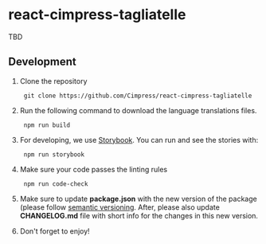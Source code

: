 # react-cimpress-tagliatelle

TBD

## Development

1. Clone the repository
    
        git clone https://github.com/Cimpress/react-cimpress-tagliatelle
                
3. Run the following command to download the language translations files. 
        
        npm run build

4. For developing, we use [Storybook](https://github.com/storybooks/storybook). You can run and see
the stories with:
        
        npm run storybook
        
5. Make sure your code passes the linting rules
        
        npm run code-check
        
6. Make sure to update **package.json** with the new version of the package (please follow 
[semantic versioning](https://semver.org/). After, please also update **CHANGELOG.md** file 
with short info for the changes in this new version.   

7. Don't forget to enjoy!
